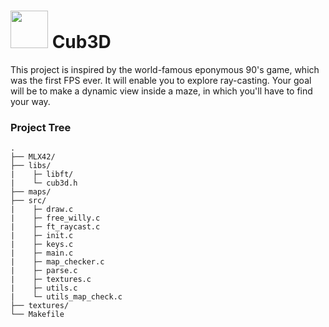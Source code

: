 <h1>
  <img src="https://media1.tenor.com/m/PY-UvhqJ6OcAAAAd/captain-marvel-goose.gif" width="60px"> Cub3D
</h1>

<p>
  This project is inspired by the world-famous eponymous 90's game, which was the first FPS ever. It will enable you to explore ray-casting. Your goal will be to make a dynamic view inside a maze, in which you'll have to find your way.
</p>

<h3>Project Tree</h3>

```
.
├── MLX42/
├── libs/
|    ├─ libft/
|    └─ cub3d.h
├── maps/
├── src/
|    ├─ draw.c
|    ├─ free_willy.c
|    ├─ ft_raycast.c
|    ├─ init.c
|    ├─ keys.c
|    ├─ main.c
|    ├─ map_checker.c
|    ├─ parse.c
|    ├─ textures.c
|    ├─ utils.c
|    └─ utils_map_check.c
├── textures/
└── Makefile
```
